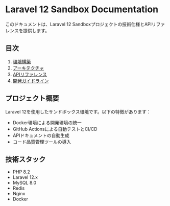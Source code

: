 # Laravel 12 Sandbox Documentation

このドキュメントは、Laravel 12 Sandboxプロジェクトの技術仕様とAPIリファレンスを提供します。

## 目次

1. [環境構築](setup.md)
2. [アーキテクチャ](architecture.md)
3. [APIリファレンス](api.md)
4. [開発ガイドライン](guidelines.md)

## プロジェクト概要

Laravel 12を使用したサンドボックス環境です。以下の特徴があります：

- Docker環境による開発環境の統一
- GitHub Actionsによる自動テストとCI/CD
- APIドキュメントの自動生成
- コード品質管理ツールの導入

## 技術スタック

- PHP 8.2
- Laravel 12.x
- MySQL 8.0
- Redis
- Nginx
- Docker 